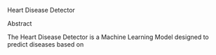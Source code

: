 Heart Disease Detector

Abstract

The Heart Disease Detector is a Machine Learning Model designed to predict diseases based on
